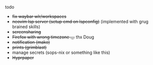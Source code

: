 todo
 - ~~fix waybar wlr/workspaces~~ 
 - ~~neovim lsp server (setup cmd on lspconfig)~~ (implemented with grug brained skills)
 - ~~screensharing~~
 - ~~Firefox with wrong timezone ._.~~ thx Doug
 - ~~notification (mako)~~
 - ~~prints (grimblast)~~
 - manage secrets (sops-nix or something like this)
 - ~~Hyprpaper~~


